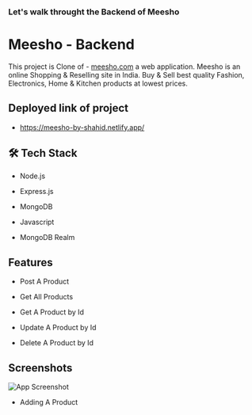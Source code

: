 
### Let's walk throught the Backend of Meesho
# Meesho - Backend
This project is Clone of - [meesho.com](https://meesho.com/) a web application.
Meesho is an online Shopping & Reselling site in India.
Buy & Sell best quality Fashion, Electronics, Home & Kitchen products at lowest prices.

## Deployed link of project
- https://meesho-by-shahid.netlify.app/

## 🛠 Tech Stack

- Node.js

- Express.js

- MongoDB

- Javascript

- MongoDB Realm

## Features

- Post A Product

- Get All Products

- Get A Product by Id

- Update A Product by Id

- Delete A Product by Id


## Screenshots

![App Screenshot](C:\Users\91852\Desktop\work\Meesho_Clone\back-end\src\ScreenShots\PostAProduct.png)

* Adding A Product

